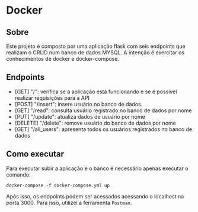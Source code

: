 # Docker

## Sobre
Este projeto é composto por uma aplicação flask com seis endpoints que realizam o CRUD num banco de dados MYSQL. A intenção é exercitar os conhecimentos de docker e docker-compose.

## Endpoints
* [GET] "/": verifica se a aplicação está funcionando e se é possível realizar requisições para a API
* [POST] "/insert": insere usuário no banco de dados. 
* [GET] "/read": consulta usuário registrado no banco de dados por nome
* [PUT] "/update": atualiza dados de usuário por nome
* [DELETE] "/delete": remove usuário do banco de dados por nome
* [GET] "/all_users": apresenta todos os usuários registrados no banco de dados

## Como executar
Para executar subir a aplicação e o banco é necessário apenas executar o comando:
``` 
docker-compose -f docker-compose.yml up 
```
Após isso, os endpoints podem ser acessados acessando o localhost na porta 3000. Para isso, utilizei a ferramenta `Postman`.
